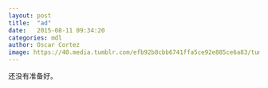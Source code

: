 ```yaml
---
layout: post
title:  "ad"
date:   2015-08-11 09:34:20
categories: mdl
author: Oscar Cortez
image: https://40.media.tumblr.com/efb92b8cbb6741ffa5ce92e885ce6a83/tumblr_inline_nr5dqmvXlY1sif8wc_540.png
---
```

还没有准备好。
